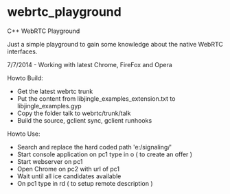 webrtc_playground
=================

C++ WebRTC Playground

Just a simple playground to gain some knowledge about the native WebRTC interfaces.

7/7/2014 - Working with latest Chrome, FireFox and Opera

Howto Build:

* Get the latest webrtc trunk 
* Put the content from libjingle_examples_extension.txt to libjingle_examples.gyp
* Copy the folder talk to webrtc/trunk/talk
* Build the source, gclient sync, gclient runhooks

Howto Use:

* Search and replace the hard coded path 'e:/signaling/'
* Start console application on pc1 type in o ( to create an offer )
* Start webserver on pc1
* Open Chrome on pc2 with url of pc1
* Wait until all ice candidates available
* On pc1 type in rd ( to setup remote description )


